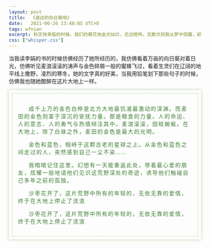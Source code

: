 ```yaml
---
layout: post
title:  《遥远的向日葵地》
date:   2021-06-26 13:48:05 UTC+8
tags: wfnian
excerpt: 秋天快来临的时候，我们的葵花地金光灿烂，无边喧哗。无数次将我从梦中惊醒，却没有一次惊醒过他的故乡。
css: ["whisper.css"]
---
```


<p class="pp">当我读李娟的书的时候仿佛经历了她所经历的，我仿佛看着万亩的向日葵对着日光，仿佛听见麦浪滚滚的涛声与金色碎屑一般的蜜蜂飞过，看着生灵们在辽阔的地平线上撒野，凌烈的寒冬，她的文字真的好美，当我用铅笔划下那些句子的时候，仿佛我也随她酣醉在这片大地上一样。</p>

<section style="box-shadow: #bcd1a9 0px 0px 8px;padding: 8px;">
    <section style="border-width: 1px; border-style: dashed; border-color: #accc96;padding: 15px ">
        <p style="color: #3e7f33;letter-spacing: 2px; text-align: left;text-indent:2em">
            成千上万的金色白桦是北方大地最饥渴最激动的深渊。而麦田的金色则富于深沉的安抚力量。那是粮食的力量。人的命运、人的意志、人的勇气与热情倾注其中。麦浪滚滚，田畦蜿蜒。在大地上，除了白昼之外，麦田的金色是最大的光明。
        </p>
        <p style="color: #3e7f33;letter-spacing: 2px; text-align: left;text-indent:2em">
            金色和蓝色，相峙于这颗古老的星球之上。从金色和蓝色之间走过的人，突然感到自己一尘不染……
        </p>
        <p style="color: #3e7f33;letter-spacing: 2px; text-align: left;text-indent:2em">
            我暗暗记住这里。幻想有一天能重返此处，带着最心爱的朋友，炫耀一般地请他们见识这荒野深处的奇迹，诱导他们触碰自己多年之前的孤独。
        </p>
        <p style="color: #3e7f33;letter-spacing: 2px; text-align: left;text-indent:2em">
            沙枣花开了，这片荒野中所有的年轻的，无依无靠的爱情，终于在大地上停止了流浪
        </p>
        <p style="color: #3e7f33;letter-spacing: 2px; text-align: left;text-indent:2em">
            沙枣花开了，这片荒野中所有的年轻的，无依无靠的爱情，终于在大地上停止了流浪
        </p>
    </section>
</section>